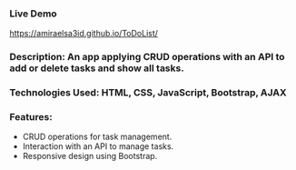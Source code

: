 ### Live Demo
 https://amiraelsa3id.github.io/ToDoList/

### Description: An app applying CRUD operations with an API to add or delete tasks and show all tasks.

### Technologies Used: HTML, CSS, JavaScript, Bootstrap, AJAX

### Features:
- CRUD operations for task management.
- Interaction with an API to manage tasks.
- Responsive design using Bootstrap.
